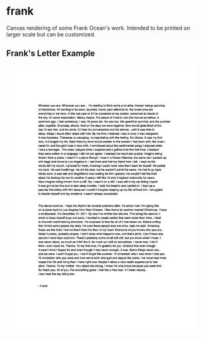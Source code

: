 # frank

Canvas rendering of some Frank Ocean's work. Intended to be printed on larger scale but can be customized.

## Frank's Letter Example

![Frank's Letter Example](frank.png)
